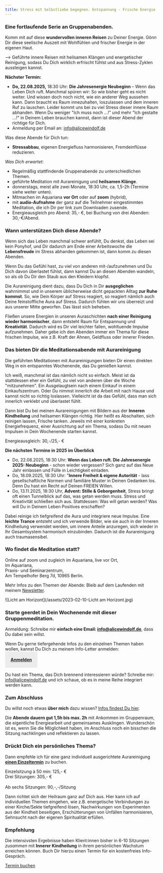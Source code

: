 ```yaml
---
title: Stress mit Selbstliebe begegnen. Entspannung - Frische Energie
---
```

### Eine fortlaufende Serie an Gruppenabenden.  
Komm mit auf diese **wundervollen inneren Reisen** zu Deiner Energie. Gönn Dir diese seelische Auszeit mit Wohlfühlen und frischer Energie in der eigenen Haut.

--> Geführte innere Reisen mit heilsamen Klängen und energetischer Reinigung, sodass Du Dich wirklich erfrischt fühlst und aus Stress-Zyklen aussteigen kannst.   

**Nächster Termin:**  
- **Do, 22.08.2025,** 18:30 Uhr: **Die Jahresenergie Neubeginn** – Wenn das Leben Dich ruft. Manchmal spüren wir: So wie bisher geht es nicht weiter. Und wissen doch noch nicht, wie ein anderer Weg aussehen kann. Dann braucht es Raum innezuhalten, loszulassen und dem inneren Ruf zu lauschen. Leider kommt uns bei zu viel Stress dieser innere Raum abhanden. Wenn Du weniger "Ich muss noch ...!" und mehr "Ich gestalte ...!" in Deinem Leben brauchen kannst, dann ist dieser Abend der richtige für Dich.   
- Anmeldung per Email an: info@alicewindolf.de

Was diese Abende für Dich tun: 
- **Stressabbau**, eigenen Energiefluss harmonisieren, Fremdeinflüsse reduzieren.

*Was Dich erwartet:* 
- Regelmäßig stattfindende Gruppenabende zu unterschiedlichen Themen.
- geführte Meditation mit Aurareinigung und **heilsamen Klänge**. 
- donnerstags, meist alle zwei Monate, 18:30 Uhr, ca. 1,5-2h (Termine siehe weiter unten).
- Mitmachen im Aquariana **vor Ort** oder auf **zoom** (hybrid),
- mit **audio-Aufnahme** der ganz auf die Teilnehmer eingestimmten Meditation, die ich Dir per link zum Downloaden zusende.
- Energieausgleich pro Abend: 35,- €, bei Buchung von drei Abenden: 30,-€/Abend.

### Wann unterstützen Dich diese Abende?
Wenn sich das Leben manchmal schwer anfühlt, Du denkst, das Leben sei kein Ponyhof, und Dir dadurch am Ende einer Arbeitswoche die **Lebensfreude** im Stress abhanden gekommen ist, dann komm zu diesen Abenden. 

Wenn Du das Gefühl hast, zu viel von anderen mit-/aufzunehmen und Du Dich davon überlastet fühlst, dann kannst Du an diesen Abenden wandeln, so als ob Du Dir den Staub aus den Kleidern klopfst. 

Die Aurareinigung dient dazu, dass Du Dich in Dir **ausgeglichen** wahrnimmst und in unserem üblicherweise dicht gepackten Alltag **zur Ruhe kommst**. So, wie Dein Körper auf Stress reagiert, so reagiert nämlich auch Deine feinstoffliche Aura auf Stress. Dadurch fühlen wir uns überreizt und aus unserer Mitte geworfen. Das lässt sich beheben. 

Fließen unsere Energien in unseren Auraschichten **nach einer Reinigung wieder harmonischer**, dann entsteht Raum für Entspannung und **Kreativität**. Dadurch wird es Dir viel leichter fallen, wohltuende Impulse aufzunehmen. Daher gebe ich den Abenden immer ein Thema für diese frischen Impulse, wie z.B. Kraft der Ahnen, Geldfluss oder innerer Frieden. 

### Das bieten Dir die Meditationsabende mit Aurareinigung
Die geführten Meditationen mit Aurareinigungen bieten Dir einen direkten Weg in ein entspanntes Wochenende, das Du genießen kannst. 

Ich weiß, manchmal ist das nämlich nicht so einfach. Meist ist da stattdessen eher ein Gefühl, zu viel von anderen über die Woche "mitzunehmen". Ein Ausgelaugtsein nach einem Einkauf in einem Einkaufszentrum. Oder Du nimmst innerlich die Arbeit mit nach Hause und kannst nicht so richtig loslassen. Vielleicht ist da das Gefühl, dass man sich innerlich verklebt und überlastet fühlt. 

Dann bist Du bei meinen Aurareinigungen mit Bildern aus der **Inneren Kindheilung** und heilsamen Klängen richtig. Hier heißt es Abschalten, sich reinigen lassen, Frische tanken. Jeweils mit einer konkreten Energiefrequenz, einer Ausrichtung auf ein Thema, sodass Du mit neuen Impulsen in Dein Wochenende starten kannst.

Energieausgleich: 30,-/25,- € 

**Die nächsten Termine in 2025 im Überblick**  
- Do, 22.08.2025, 18:30 Uhr: **Wenn das Leben ruft. Die Jahresenergie 2025: Neubeginn** -  schon wieder vergessen? Sich ganz auf das Neue Jahr einlassen und Fülle in Leichtigkeit einladen.
- Do, 18.09.2025, 18:30 Uhr: "**Innere Freiheit & eigene Autorität** - lass gesellschaftliche Normen und familiäre Muster in Deinen Gedanken los. Denn Du hast ein Recht auf Deinen FREIEN Willen.
- Do, 13.11.2025, 18:30 Uhr, **Advent: Stille & Geborgenheit**, Stress bringt oft einen Tunnelblick auf das, was getan werden muss. Stress und Kreativität schließen sich aus. Stattdessen: Was will getan werden? Was will Du in Deinem Leben Positives erschaffen?

Dabei reinige ich tiefgreifend die Aura und integriere neue Impulse. Eine **leichte Trance** entsteht und ich verwende Bilder, wie sie auch in der Inneren Kindheilung verwendet werden, um innere Anteile anzuregen, sich wieder in Ihr Gesamtsystem harmonisch einzubinden. Dadurch ist die Aurareinigung auch traumasensibel. 

### Wo findet die Meditation statt?  
Online auf zoom und zugleich im Aquariana, live vor Ort, 
</br>Im Aquariana,
</br>Praxis- und Seminarzentrum, 
</br> Am Tempelhofer Berg 7d, 10965 Berlin. 

Mehr Infos zu den Themen der Abende: Bleib auf dem Laufenden mit meinem [Newsletter](alicewindolf.de/2021/04/21/Landingspage-Newsletteranmeldung.html). 

![Licht am Horizont](/assets/2023-02-10-Licht am Horizont.jpg)


### Starte geerdet in Dein Wochenende mit dieser Gruppenmeditation. 
Anmeldung: Schreibe mir **einfach eine Email: info@alicewindolf.de**, dass Du dabei sein willst. 

Wenn Du gerne tiefergehende Infos zu den einzelnen Themen haben wollen, kannst Du Dich zu meinem Info-Letter anmelden:  
<span style='display:inline-block;padding:18px;background:#ececec'>
**[Anmelden](/2021/04/21/Landingspage-Newsletteranmeldung.html)**
</span>

Du hast ein Thema, das Dich brennend interessieren würde? Schreibe mir: info@alicewindolf.de und ich schaue, ob es in meine Reihe integriert werden kann. 

### Zum Abschluss
Du willst noch etwas **über mich** dazu wissen? [Infos findest Du hier](/about/). 

Die **Abende dauern gut 1,5h bis max. 2h** mit Ankommen im Gruppenraum, die eigentliche Energiearbeit und gemeinsames Ausklingen. Wunderschön ist es, wenn Sie die Möglichkeit haben, im Anschluss noch ein bisschen die Sitzung nachklingen und reflektieren zu lassen.  

### Drückt Dich ein persönliches Thema? 
Dann empfehle ich für eine ganz individuell ausgerichtete Aurareinigung **[einen Einzeltermin](/2021/03/19/Einzelsitzungen.html)** zu buchen. 

Einzelsitzung à 50 min: 125,- €
<br>Drei Sitzungen: 305,- €</br>
<br>Ab sechs Sitzungen: 90,-,-/Sitzung</br>

Dann richtet sich der Heilraum ganz auf Dich aus. Hier kann ich auf individuellen Themen eingehen, wie z.B. energetische Verbindungen zu einer Kirche/Sekte tiefgreifend lösen, Nachwirkungen von Experimenten aus der Kindheit beseitigen, Erschütterungen von Unfällen harmonisieren, Sehnsucht nach der eigenen Spiritualität erfüllen.  

### Empfehlung
Die intensivsten Ergebnisse haben Klient:innen bisher in 6-10 Sitzungen _zusammen_ mit **Innerer Kindheilung** in ihrem persönlichen Wachstum erreichen können. 
Buch Dir hierzu einen Termin für ein kostenfreies Info-Gespräch. 

<span class='calltoaction'>
	<a href="https://traumatherapie.youcanbook.me">Termin buchen</a>
</span>

